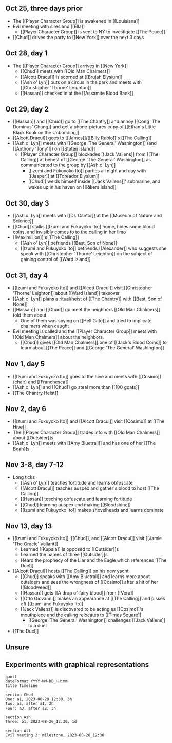 ## Oct 25, three days prior
 - The [[Player Character Group]] is awakened in [[Louisiana]]
 - Evil meeting with sires and [[Ella]]
	 - [[Player Character Group]] is sent to NY to investigate [[The Peace]]
 - [[Chud]] drives the party to [[New York]] over the next 3 days
## Oct 28, day 1
- The [[Player Character Group]] arrives in [[New York]]
	- [[Chud]] meets with [[Old Man Chalmers]]
	- [[Alcott Dracul]] is scorned at [[Brujah Elysium]]
	- [[Ash o' Lyn]] puts on a circus in the park and meets with [[Christopher 'Thorne' Leighton]]
	- [[Hassan]] checked in at the [[Assamite Blood Bank]]
## Oct 29, day 2
- [[Hassan]] and [[Chud]] go to [[The Chantry]] and annoy [[Cong 'The Dominus' Chang]] and get a phone-pictures copy of [[Ethan's Little Black Book on the Unbonding]]
- [[Alcott Dracul]] goes to [[James]]/[[Billy Rubio]]'s [[The Calling]]
- [[Ash o' Lyn]] meets with [[George 'The General' Washington]] (and [[Anthony 'Tony']]) on [[Staten Island]]
	- [[Player Character Group]] blockades [[Jack Vallens]] from [[The Calling]] at behest of [[George 'The General' Washington]] as communicated to the group by [[Ash o' Lyn]]
		- [[Izumi and Fukuyoko Ito]] parties all night and day with [[Jasper]] at [[Toreador Elysium]]
		- [[Chud]] welds himself inside [[Jack Vallens]]' submarine, and wakes up in his haven on [[Rikers Island]]
## Oct 30, day 3
- [[Ash o' Lyn]] meets with [[Dr. Cantor]] at the [[Museum of Nature and Science]]
- [[Chud]] stalks [[Izumi and Fukuyoko Ito]] home, hides some blood coins, and invisibly comes to to the calling in her limo
- [[Maximillion]]'s [[The Calling]]
	- [[Ash o' Lyn]] befriends [[Bast, Son of None]]
	- [[Izumi and Fukuyoko Ito]] befriends [[Alexander]] who suggests she speak with [[Christopher 'Thorne' Leighton]] on the subject of gaining control of [[Ward Island]]
## Oct 31, day 4
- [[Izumi and Fukuyoko Ito]] and [[Alcott Dracul]] visit [[Christopher 'Thorne' Leighton]] about [[Ward Island]] takeover
- [[Ash o' Lyn]] plans a ritual/heist of [[The Chantry]] with [[Bast, Son of None]]
- [[Hassan]] and [[Chud]] go meet the neighbors [[Old Man Chalmers]] told them about
	- One of them was spying on [[Hell Gate]] and tried to implicate chalmers when caught
- Evil meeting is called and the [[Player Character Group]] meets with [[Old Man Chalmers]] about the neighbors.
	- [[Chud]] gives [[Old Man Chalmers]] one of [[Jack's Blood Coins]] to learn about [[The Peace]] and [[George 'The General' Washington]]
## Nov 1, day 5
- [[Izumi and Fukuyoko Ito]] goes to the hive and meets with [[Cosimo]] (chair) and [[Franchesca]]
- [[Ash o' Lyn]] and [[Chud]] go steal more than [[100 goats]]
- [[The Chantry Heist]]
## Nov 2, day 6
- [[Izumi and Fukuyoko Ito]] and [[Alcott Dracul]] visit [[Cosimo]] at [[The Hive]]
- The [[Player Character Group]] trades info with [[Old Man Chalmers]] about [[Outsider]]s
- [[Ash o' Lyn]] meets with [[Amy Bluetrail]] and has one of her [[The Bean]]s
## Nov 3-8, day 7-12
- Long ticks
	- [[Ash o' Lyn]] teaches fortitude and learns obfuscate
	- [[Alcott Dracul]] teaches auspex and gather's blood to host [[The Calling]]
	- [[Hassan]] teaching obfuscate and learning fortitude
	- [[Chud]] learning auspex and making [[Bloodshine]]
	- [[Izumi and Fukuyoko Ito]] makes shovelheads and learns dominate
## Nov 13, day 13
- [[Izumi and Fukuyoko Ito]], [[Chud]], and [[Alcott Dracul]] visit [[Jamie 'The Oracle' Valiant]]
	- Learned [[Kupala]] is opposed to [[Outsider]]s
	- Learned the names of three [[Outsider]]s
	- Heard the prophecy of the Liar and the Eagle which references [[The Duel]]
- [[Alcott Dracul]] hosts [[The Calling]] on his new yacht
	- [[Chud]] speaks with [[Amy Bluetrail]] and learns more about outsiders and sees the wrongness of [[Cosimo]] after a hit of her [[Bloodweed]]
	- [[Hassan]] gets [[A drop of fairy blood]] from [[Vera]]
	- [[Otto Giovanni]] makes an appearance at [[The Calling]] and pisses off [[Izumi and Fukuyoko Ito]]
	- [[Jack Vallens]] is discovered to be acting as [[Cosimo]]'s mouthpiece and the calling relocates to [[Times Square]]
		- [[George 'The General' Washington]] challenges [[Jack Vallens]] to a duel
- [[The Duel]]
## Unsure

## Experiments with graphical representations
```mermaid
gantt
dateFormat YYYY-MM-DD_HH:mm
title Timeline

section Chud
One: a1, 2023-08-20_12:30, 3h
Two: a2, after a1, 2h
Four: a3, after a2, 3h

section Ash
Three: b1, 2023-08-20_12:30, 1d

section All
Evil meeting 2: milestone, 2023-08-20_12:30 


```


